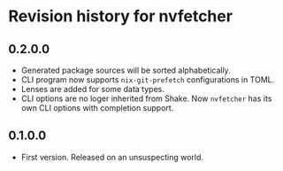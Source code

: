 # Revision history for nvfetcher

## 0.2.0.0

* Generated package sources will be sorted alphabetically.
* CLI program now supports `nix-git-prefetch` configurations in TOML.
* Lenses are added for some data types.
* CLI options are no loger inherited from Shake. Now `nvfetcher` has its own CLI options with completion support.

## 0.1.0.0

* First version. Released on an unsuspecting world.
